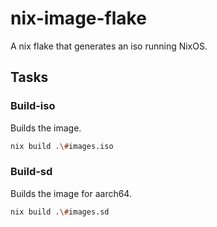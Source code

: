 # nix-image-flake

A nix flake that generates an iso running NixOS.

## Tasks

### Build-iso

Builds the image.

```bash
nix build .\#images.iso
```

### Build-sd

Builds the image for aarch64.

```bash
nix build .\#images.sd
```
